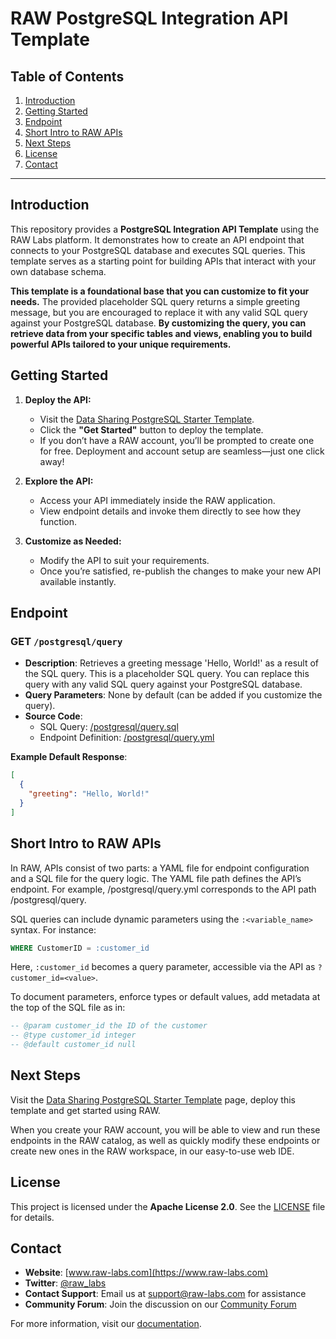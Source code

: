 # RAW PostgreSQL Integration API Template

## Table of Contents

1. [Introduction](#introduction)
2. [Getting Started](#getting-started)
3. [Endpoint](#endpoint)
4. [Short Intro to RAW APIs](#short-intro-to-raw-apis)
5. [Next Steps](#next-steps)
6. [License](#license)
7. [Contact](#contact)

---

## Introduction

This repository provides a **PostgreSQL Integration API Template** using the RAW Labs platform. It demonstrates how to create an API endpoint that connects to your PostgreSQL database and executes SQL queries. This template serves as a starting point for building APIs that interact with your own database schema.

**This template is a foundational base that you can customize to fit your needs.** The provided placeholder SQL query returns a simple greeting message, but you are encouraged to replace it with any valid SQL query against your PostgreSQL database. **By customizing the query, you can retrieve data from your specific tables and views, enabling you to build powerful APIs tailored to your unique requirements.**

## Getting Started

1. **Deploy the API:**
   - Visit the [Data Sharing PostgreSQL Starter Template](https://www.raw-labs.com/templates/data-sharing-postgresql-starter).
   - Click the **"Get Started"** button to deploy the template.
   - If you don’t have a RAW account, you’ll be prompted to create one for free. Deployment and account setup are seamless—just one click away!

2. **Explore the API:**
   - Access your API immediately inside the RAW application.
   - View endpoint details and invoke them directly to see how they function.

3. **Customize as Needed:**
   - Modify the API to suit your requirements.
   - Once you’re satisfied, re-publish the changes to make your new API available instantly.

## Endpoint

### **GET `/postgresql/query`**

- **Description**: Retrieves a greeting message 'Hello, World!' as a result of the SQL query. This is a placeholder SQL query. You can replace this query with any valid SQL query against your PostgreSQL database.
- **Query Parameters**: None by default (can be added if you customize the query).
- **Source Code**:
  - SQL Query: [/postgresql/query.sql](./postgresql/query.sql)
  - Endpoint Definition: [/postgresql/query.yml](./postgresql/query.yml)

**Example Default Response**:

```json
[
  {
    "greeting": "Hello, World!"
  }
]
```

## Short Intro to RAW APIs

In RAW, APIs consist of two parts: a YAML file for endpoint configuration and a SQL file for the query logic. The YAML file path defines the API’s endpoint. For example, /postgresql/query.yml corresponds to the API path /postgresql/query.

SQL queries can include dynamic parameters using the `:<variable_name>` syntax. For instance:
```sql
WHERE CustomerID = :customer_id
```
Here, `:customer_id` becomes a query parameter, accessible via the API as `?customer_id=<value>`.

To document parameters, enforce types or default values, add metadata at the top of the SQL file as in:
```sql
-- @param customer_id the ID of the customer  
-- @type customer_id integer  
-- @default customer_id null
```

## Next Steps

Visit the [Data Sharing PostgreSQL Starter Template](https://www.raw-labs.com/templates/data-sharing-postgresql-starter) page, deploy this template and get started using RAW.

When you create your RAW account, you will be able to view and run these endpoints in the RAW catalog, as well as quickly modify these endpoints or create new ones in the RAW workspace, in our easy-to-use web IDE.

## License

This project is licensed under the **Apache License 2.0**. See the [LICENSE](LICENSE) file for details.

## Contact

- **Website**: [www.raw-labs.com](https://www.raw-labs.com)
- **Twitter**: [@raw_labs](https://twitter.com/raw_labs)
- **Contact Support**: Email us at [support@raw-labs.com](mailto:support@raw-labs.com) for assistance
- **Community Forum**: Join the discussion on our [Community Forum](https://www.raw-labs.com/community)

For more information, visit our [documentation](https://docs.raw-labs.com).
